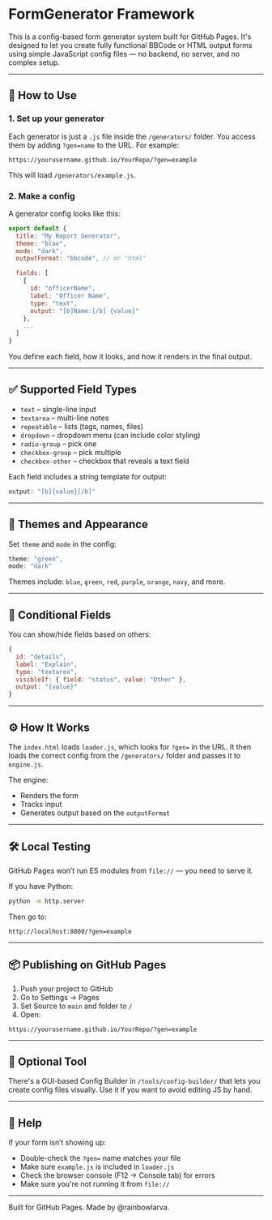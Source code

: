 # FormGenerator Framework

This is a config-based form generator system built for GitHub Pages. It's designed to let you create fully functional BBCode or HTML output forms using simple JavaScript config files — no backend, no server, and no complex setup.

---

## 🔧 How to Use

### 1. Set up your generator
Each generator is just a `.js` file inside the `/generators/` folder. You access them by adding `?gen=name` to the URL. For example:

```
https://yourusername.github.io/YourRepo/?gen=example
```

This will load `/generators/example.js`.

### 2. Make a config
A generator config looks like this:

```js
export default {
  title: "My Report Generator",
  theme: "blue",
  mode: "dark",
  outputFormat: "bbcode", // or "html"

  fields: [
    {
      id: "officerName",
      label: "Officer Name",
      type: "text",
      output: "[b]Name:[/b] {value}"
    },
    ...
  ]
}
```

You define each field, how it looks, and how it renders in the final output.

---

## ✅ Supported Field Types

- `text` – single-line input
- `textarea` – multi-line notes
- `repeatable` – lists (tags, names, files)
- `dropdown` – dropdown menu (can include color styling)
- `radio-group` – pick one
- `checkbox-group` – pick multiple
- `checkbox-other` – checkbox that reveals a text field

Each field includes a string template for output:
```js
output: "[b]{value}[/b]"
```

---

## 🎨 Themes and Appearance

Set `theme` and `mode` in the config:
```js
theme: "green",
mode: "dark"
```

Themes include: `blue`, `green`, `red`, `purple`, `orange`, `navy`, and more.

---

## 🔁 Conditional Fields

You can show/hide fields based on others:
```js
{
  id: "details",
  label: "Explain",
  type: "textarea",
  visibleIf: { field: "status", value: "Other" },
  output: "{value}"
}
```

---

## ⚙ How It Works

The `index.html` loads `loader.js`, which looks for `?gen=` in the URL. It then loads the correct config from the `/generators/` folder and passes it to `engine.js`.

The engine:
- Renders the form
- Tracks input
- Generates output based on the `outputFormat`

---

## 🛠 Local Testing

GitHub Pages won’t run ES modules from `file://` — you need to serve it.

If you have Python:
```bash
python -m http.server
```

Then go to:
```
http://localhost:8000/?gen=example
```

---

## 📦 Publishing on GitHub Pages

1. Push your project to GitHub
2. Go to Settings → Pages
3. Set Source to `main` and folder to `/`
4. Open:
```
https://yourusername.github.io/YourRepo/?gen=example
```

---

## 🧰 Optional Tool

There's a GUI-based Config Builder in `/tools/config-builder/` that lets you create config files visually. Use it if you want to avoid editing JS by hand.

---

## 💬 Help

If your form isn’t showing up:
- Double-check the `?gen=` name matches your file
- Make sure `example.js` is included in `loader.js`
- Check the browser console (F12 → Console tab) for errors
- Make sure you're not running it from `file://`

---

Built for GitHub Pages. Made by @rainbowlarva.
